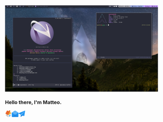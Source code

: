 <!-- Links list -->
[geoteo]: https://www.geoteo.net
[protonmail]: mailto:matteo.giorgi@protonmail.com
[telegram]: https://t.me/geoteodotnet
<!-- Links list -->


![](assets/scrot.png)

### Hello there, I'm Matteo.

[<img align="left" alt="home" width="22px" src="assets/home.png" />][geoteo]
[<img align="left" alt="protonmail" width="22px" src="assets/email.png" />][protonmail]
[<img align="left" alt="telegram" width="22px" src="assets/telegram.png" />][telegram]
